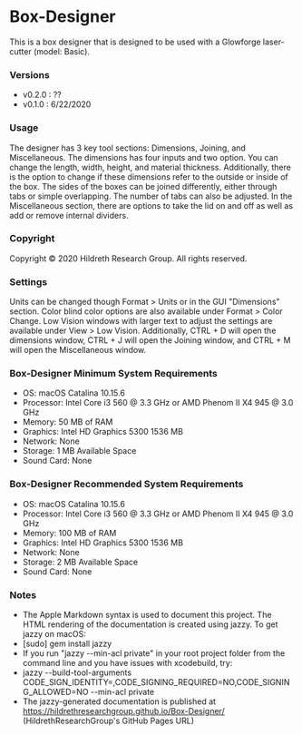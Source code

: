 # Box-Designer
This is a box designer that is designed to be used with a Glowforge laser-cutter (model: Basic).

### Versions

* v0.2.0 : ??
* v0.1.0 : 6/22/2020

### Usage

The designer has 3 key tool sections: Dimensions, Joining, and Miscellaneous. The dimensions has four inputs and two option. You can change the length, width, height, and material thickness. Additionally, there is the option to change if these dimensions refer to the outside or inside of the box. The sides of the boxes can be joined differently, either through tabs or simple overlapping. The number of tabs can also be adjusted. In the Miscellaneous section, there are options to take the lid on and off as well as add or remove internal dividers.

### Copyright
Copyright © 2020 Hildreth Research Group. All rights reserved.

### Settings
Units can be changed though Format > Units or in the GUI "Dimensions" section.
Color blind color options are also available under Format > Color Change.
Low Vision windows with larger text to adjust the settings are available under View > Low Vision.
Additionally, CTRL + D will open the dimensions window, CTRL + J will open the Joining window, and CTRL + M will open the Miscellaneous window.

### Box-Designer Minimum System Requirements

* OS: macOS Catalina 10.15.6
* Processor: Intel Core i3 560 @ 3.3 GHz or AMD Phenom II X4 945 @ 3.0 GHz
* Memory: 50 MB of RAM
* Graphics: Intel HD Graphics 5300 1536 MB
* Network: None
* Storage: 1 MB Available Space
* Sound Card: None

### Box-Designer Recommended System Requirements

* OS: macOS Catalina 10.15.6
* Processor: Intel Core i3 560 @ 3.3 GHz or AMD Phenom II X4 945 @ 3.0 GHz
* Memory: 100 MB of RAM
* Graphics: Intel HD Graphics 5300 1536 MB
* Network: None
* Storage: 2 MB Available Space
* Sound Card: None

### Notes

* The Apple Markdown syntax is used to document this project. The HTML rendering of the documentation is created using jazzy. To get jazzy on macOS:
* [sudo] gem install jazzy
* If you run "jazzy --min-acl private" in your root project folder from the command line and you have issues with xcodebuild, try:
* jazzy --build-tool-arguments CODE_SIGN_IDENTITY=,CODE_SIGNING_REQUIRED=NO,CODE_SIGNING_ALLOWED=NO --min-acl private
* The jazzy-generated documentation is published at https://hildrethresearchgroup.github.io/Box-Designer/ (HildrethResearchGroup's GitHub Pages URL)
